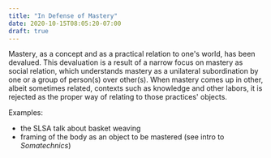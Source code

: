 ```yaml
---
title: "In Defense of Mastery"
date: 2020-10-15T08:05:20-07:00
draft: true
---
```

Mastery, as a concept and as a practical relation to one's world, has been devalued.
This devaluation is a result of a narrow focus on mastery as social relation, which understands mastery as a unilateral subordination by one or a group of person(s) over other(s).
When mastery comes up in other, albeit sometimes related, contexts such as knowledge and other labors, it is rejected as the proper way of relating to those practices' objects.

Examples:
- the SLSA talk about basket weaving
- framing of the body as an object to be mastered (see intro to *Somatechnics*)
